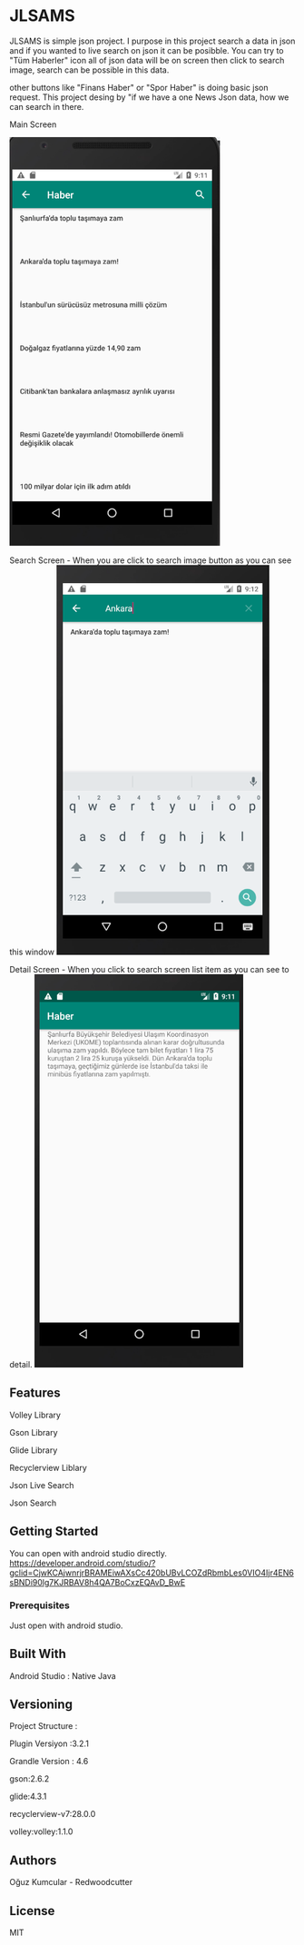# JLSAMS
JLSAMS is simple json project. I purpose in this project search a data in json and if you wanted to live search on json it can be posibble. You can try to "Tüm Haberler" icon all of json data will be on screen then click to search image, search can be possible in this data. 

other buttons like "Finans Haber" or "Spor Haber" is doing basic json request. This project desing by "if we have a one News Json data, how we can search in there.

Main Screen

![Tüm Haberler](https://github.com/Redwoodcutter/JLSAMS/blob/master/images/haber1.png)

Search Screen - When you are click to search image button as you can see this window
![Tüm Haberler](https://github.com/Redwoodcutter/JLSAMS/blob/master/images/haber3.png)

Detail Screen - When you click to search screen list item as you can see to detail.
![Tüm Haberler](https://github.com/Redwoodcutter/JLSAMS/blob/master/images/haber2.png)


## Features

Volley Library

Gson Library

Glide Library

Recyclerview Liblary

Json Live Search

Json Search

## Getting Started

You can open with android studio directly. 
https://developer.android.com/studio/?gclid=CjwKCAjwnrjrBRAMEiwAXsCc420bUBvLCOZdRbmbLes0VIO4Ijr4EN6sBNDi90lg7KJRBAV8h4QA7BoCxzEQAvD_BwE

### Prerequisites

Just open with android studio.


## Built With

Android Studio : Native Java


## Versioning

Project Structure :

Plugin Versiyon :3.2.1

Grandle Version : 4.6

gson:2.6.2

glide:4.3.1

recyclerview-v7:28.0.0

volley:volley:1.1.0


## Authors

Oğuz Kumcular - Redwoodcutter

## License

MIT

